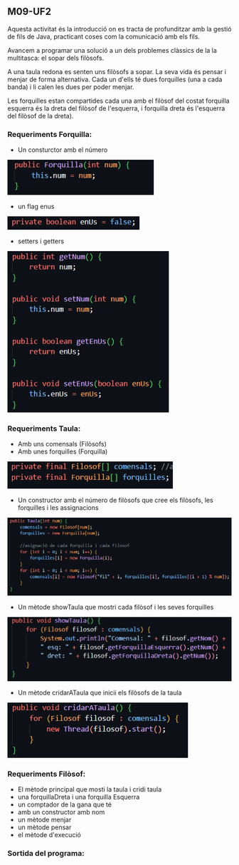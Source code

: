 ## M09-UF2
Aquesta activitat és la introducció  on es tracta de profunditzar amb la gestió de fils de Java, practicant coses com la comunicació amb els fils.

Avancem a programar una solució a un dels problemes clàssics de la la multitasca: el sopar dels filòsofs.

A una taula redona es senten uns filòsofs a sopar. La seva vida és pensar i menjar de forma alternativa. Cada un d'ells té dues forquilles (una a cada banda) i li calen les dues per poder menjar. 

Les forquilles estan compartides cada una amb el filòsof del costat forquilla esquerra és la dreta del filòsof de l'esquerra, i forquilla dreta és l'esquerra del filòsof de la dreta). 


### Requeriments Forquilla: 
- Un consturctor amb el número 

![alt text](imatges/image.png)

- un flag enus 

![alt text](imatges/image2.png)

- setters i getters 

![alt text](imatges/image3.png)

### Requeriments Taula: 
- Amb uns comensals (Filòsofs)
- Amb unes forquilles (Forquilla)

![alt text](imatges/image4.png)

- Un constructor amb el número de filòsofs que cree els filòsofs, les forquilles i les assignacions 

![alt text](imatges/image5.png)

- Un mètode showTaula que mostri cada filòsof i les seves forquilles 

![alt text](imatges/image6.png)

- Un mètode cridarATaula que inicii els filòsofs de la taula 

![alt text](imatges/image7.png)

### Requeriments Filòsof: 
- El mètode principal que mosti la taula i cridi taula 
- una forquillaDreta i una forquilla Esquerra 
- un comptador de la gana que té 
- amb un constructor amb nom 
- un mètode menjar 
- un mètode pensar 
- el mètode d'execució 


### Sortida del programa:
